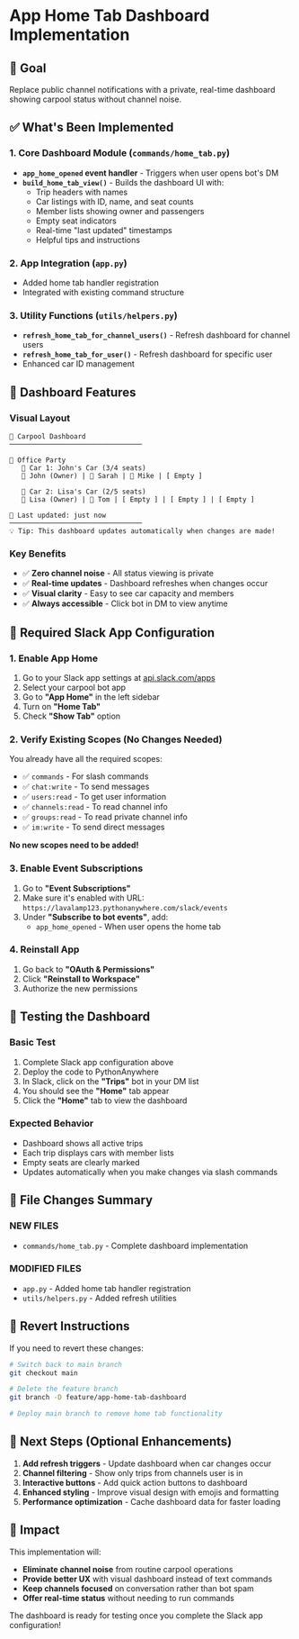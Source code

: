 # App Home Tab Dashboard Implementation

## 🎯 Goal
Replace public channel notifications with a private, real-time dashboard showing carpool status without channel noise.

## ✅ What's Been Implemented

### 1. Core Dashboard Module (`commands/home_tab.py`)
- **`app_home_opened` event handler** - Triggers when user opens bot's DM
- **`build_home_tab_view()`** - Builds the dashboard UI with:
  - Trip headers with names
  - Car listings with ID, name, and seat counts
  - Member lists showing owner and passengers
  - Empty seat indicators
  - Real-time "last updated" timestamps
  - Helpful tips and instructions

### 2. App Integration (`app.py`)
- Added home tab handler registration
- Integrated with existing command structure

### 3. Utility Functions (`utils/helpers.py`)
- **`refresh_home_tab_for_channel_users()`** - Refresh dashboard for channel users
- **`refresh_home_tab_for_user()`** - Refresh dashboard for specific user
- Enhanced car ID management

## 🚀 Dashboard Features

### Visual Layout
```
🚗 Carpool Dashboard
─────────────────────────────────

🎯 Office Party
   🚗 Car 1: John's Car (3/4 seats)
   👤 John (Owner) | 👤 Sarah | 👤 Mike | [ Empty ]
   
   🚗 Car 2: Lisa's Car (2/5 seats)  
   👤 Lisa (Owner) | 👤 Tom | [ Empty ] | [ Empty ] | [ Empty ]

🔄 Last updated: just now
─────────────────────────────────
💡 Tip: This dashboard updates automatically when changes are made!
```

### Key Benefits
- ✅ **Zero channel noise** - All status viewing is private
- ✅ **Real-time updates** - Dashboard refreshes when changes occur
- ✅ **Visual clarity** - Easy to see car capacity and members
- ✅ **Always accessible** - Click bot in DM to view anytime

## 🔧 Required Slack App Configuration

### 1. Enable App Home
1. Go to your Slack app settings at [api.slack.com/apps](https://api.slack.com/apps)
2. Select your carpool bot app
3. Go to **"App Home"** in the left sidebar
4. Turn on **"Home Tab"**
5. Check **"Show Tab"** option

### 2. Verify Existing Scopes (No Changes Needed)
You already have all the required scopes:
- ✅ `commands` - For slash commands
- ✅ `chat:write` - To send messages
- ✅ `users:read` - To get user information
- ✅ `channels:read` - To read channel info
- ✅ `groups:read` - To read private channel info
- ✅ `im:write` - To send direct messages

**No new scopes need to be added!**

### 3. Enable Event Subscriptions
1. Go to **"Event Subscriptions"**
2. Make sure it's enabled with URL: `https://lavalamp123.pythonanywhere.com/slack/events`
3. Under **"Subscribe to bot events"**, add:
   - `app_home_opened` - When user opens the home tab

### 4. Reinstall App
1. Go back to **"OAuth & Permissions"**
2. Click **"Reinstall to Workspace"**
3. Authorize the new permissions

## 🧪 Testing the Dashboard

### Basic Test
1. Complete Slack app configuration above
2. Deploy the code to PythonAnywhere
3. In Slack, click on the **"Trips"** bot in your DM list
4. You should see the **"Home"** tab appear
5. Click the **"Home"** tab to view the dashboard

### Expected Behavior
- Dashboard shows all active trips
- Each trip displays cars with member lists
- Empty seats are clearly marked
- Updates automatically when you make changes via slash commands

## 📁 File Changes Summary

### NEW FILES
- `commands/home_tab.py` - Complete dashboard implementation

### MODIFIED FILES
- `app.py` - Added home tab handler registration
- `utils/helpers.py` - Added refresh utilities

## 🔄 Revert Instructions

If you need to revert these changes:

```bash
# Switch back to main branch
git checkout main

# Delete the feature branch
git branch -D feature/app-home-tab-dashboard

# Deploy main branch to remove home tab functionality
```

## 🚧 Next Steps (Optional Enhancements)

1. **Add refresh triggers** - Update dashboard when car changes occur
2. **Channel filtering** - Show only trips from channels user is in
3. **Interactive buttons** - Add quick action buttons to dashboard
4. **Enhanced styling** - Improve visual design with emojis and formatting
5. **Performance optimization** - Cache dashboard data for faster loading

## 🎉 Impact

This implementation will:
- **Eliminate channel noise** from routine carpool operations
- **Provide better UX** with visual dashboard instead of text commands
- **Keep channels focused** on conversation rather than bot spam
- **Offer real-time status** without needing to run commands

The dashboard is ready for testing once you complete the Slack app configuration!
